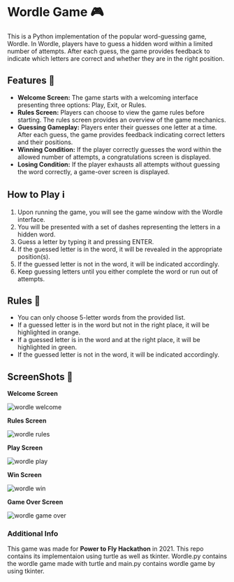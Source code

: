 # Wordle Game 🎮

This is a Python implementation of the popular word-guessing game, Wordle. In Wordle, players have to guess a hidden word within a limited number of attempts. After each guess, the game provides feedback to indicate which letters are correct and whether they are in the right position.

## Features 🌟

- **Welcome Screen:** The game starts with a welcoming interface presenting three options: Play, Exit, or Rules.
- **Rules Screen:** Players can choose to view the game rules before starting. The rules screen provides an overview of the game mechanics.
- **Guessing Gameplay:** Players enter their guesses one letter at a time. After each guess, the game provides feedback indicating correct letters and their positions.
- **Winning Condition:** If the player correctly guesses the word within the allowed number of attempts, a congratulations screen is displayed.
- **Losing Condition:** If the player exhausts all attempts without guessing the word correctly, a game-over screen is displayed.

## How to Play ℹ️
1. Upon running the game, you will see the game window with the Wordle interface.
2. You will be presented with a set of dashes representing the letters in a hidden word.
3. Guess a letter by typing it and pressing ENTER.
4. If the guessed letter is in the word, it will be revealed in the appropriate position(s).
5. If the guessed letter is not in the word, it will be indicated accordingly.
6. Keep guessing letters until you either complete the word or run out of attempts.

## Rules 📝
- You can only choose 5-letter words from the provided list.
- If a guessed letter is in the word but not in the right place, it will be highlighted in orange.
- If a guessed letter is in the word and at the right place, it will be highlighted in green.
- If the guessed letter is not in the word, it will be indicated accordingly.

## ScreenShots 📸
**Welcome Screen**

![wordle welcome](https://github.com/Sana-Maryam90/Wordle/assets/99211506/8a0b30f6-c086-4ada-9bbe-d2692cfbe699)

**Rules Screen**

![wordle rules](https://github.com/Sana-Maryam90/Wordle/assets/99211506/5b30c2ea-abce-4975-bc0c-85139a3524f1)

**Play Screen**

![wordle play](https://github.com/Sana-Maryam90/Wordle/assets/99211506/7823ee94-2cf1-437f-95cf-decaf0a55b2e)

**Win Screen**

![wordle win](https://github.com/Sana-Maryam90/Wordle/assets/99211506/e5c075fc-a48f-461d-801d-2f00eecc1e43)

**Game Over Screen**

![wordle game over](https://github.com/Sana-Maryam90/Wordle/assets/99211506/3e40e0fb-b798-45b4-b202-715527b9188d)

### Additional Info
This game was made for **Power to Fly Hackathon** in 2021. This repo contains its implementaion using turtle as well as tkinter. Wordle.py contains the wordle game made with turtle and main.py contains wordle game by using tkinter.
